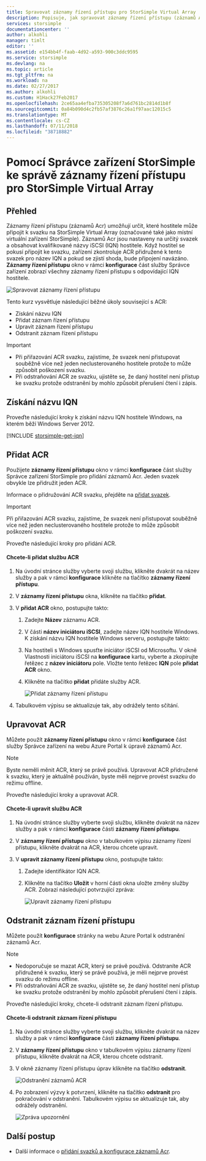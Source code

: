```yaml
---
title: Spravovat záznamy řízení přístupu pro StorSimple Virtual Array | Dokumentace Microsoftu
description: Popisuje, jak spravovat záznamy řízení přístupu (záznamů Acr) k určení, které hostitele může připojit k svazku na StorSimple Virtual Array.
services: storsimple
documentationcenter: ''
author: alkohli
manager: timlt
editor: ''
ms.assetid: e154bb4f-faab-4d92-a593-900c3ddc9595
ms.service: storsimple
ms.devlang: na
ms.topic: article
ms.tgt_pltfrm: na
ms.workload: na
ms.date: 02/27/2017
ms.author: alkohli
ms.custom: H1Hack27Feb2017
ms.openlocfilehash: 2ce65aa4efba735305208f7a6d761bc2814d1b8f
ms.sourcegitcommit: 0a84b090d4c2fb57af3876c26a1f97aac12015c5
ms.translationtype: MT
ms.contentlocale: cs-CZ
ms.lasthandoff: 07/11/2018
ms.locfileid: "38718882"
---
```

# <a name="use-storsimple-device-manager-to-manage-access-control-records-for-storsimple-virtual-array"></a>Pomocí Správce zařízení StorSimple ke správě záznamy řízení přístupu pro StorSimple Virtual Array

## <a name="overview"></a>Přehled

Záznamy řízení přístupu (záznamů Acr) umožňují určit, které hostitele může připojit k svazku na StorSimple Virtual Array (označované také jako místní virtuální zařízení StorSimple). Záznamů Acr jsou nastaveny na určitý svazek a obsahovat kvalifikované názvy iSCSI (IQN) hostitele. Když hostitel se pokusí připojit ke svazku, zařízení zkontroluje ACR přidružené k tento svazek pro název IQN a pokud se zjistí shoda, bude připojení navázáno. **Záznamy řízení přístupu** okno v rámci **konfigurace** část služby Správce zařízení zobrazí všechny záznamy řízení přístupu s odpovídající IQN hostitele.

![Spravovat záznamy řízení přístupu](./media/storsimple-virtual-array-manage-acrs/ova-manage-acrs.png)

Tento kurz vysvětluje následující běžné úkoly související s ACR:

* Získání názvu IQN
* Přidat záznam řízení přístupu
* Upravit záznam řízení přístupu
* Odstranit záznam řízení přístupu

> [!IMPORTANT]
> 
> * Při přiřazování ACR svazku, zajistíme, že svazek není přistupovat souběžně více než jeden neclusterovaného hostitele protože to může způsobit poškození svazku.
> * Při odstraňování ACR ze svazku, ujistěte se, že daný hostitel není přístup ke svazku protože odstranění by mohlo způsobit přerušení čtení i zápis.


## <a name="get-the-iqn"></a>Získání názvu IQN

Proveďte následující kroky k získání názvu IQN hostitele Windows, na kterém běží Windows Server 2012.

[!INCLUDE [storsimple-get-iqn](../../includes/storsimple-get-iqn.md)]

## <a name="add-an-acr"></a>Přidat ACR

Použijete **záznamy řízení přístupu** okno v rámci **konfigurace** část služby Správce zařízení StorSimple pro přidání záznamů Acr. Jeden svazek obvykle lze přidružit jeden ACR.

Informace o přidružování ACR svazku, přejděte na [přidat svazek](storsimple-virtual-array-deploy3-iscsi-setup.md#step-3-add-a-volume).

> [!IMPORTANT]
> Při přiřazování ACR svazku, zajistíme, že svazek není přistupovat souběžně více než jeden neclusterovaného hostitele protože to může způsobit poškození svazku.


Proveďte následující kroky pro přidání ACR.

#### <a name="to-add-an-acr"></a>Chcete-li přidat službu ACR

1. Na úvodní stránce služby vyberte svoji službu, klikněte dvakrát na název služby a pak v rámci **konfigurace** klikněte na tlačítko **záznamy řízení přístupu**.
2. V **záznamy řízení přístupu** okna, klikněte na tlačítko **přidat**.
3. V **přidat ACR** okno, postupujte takto:
   
    1. Zadejte **Název** záznamu ACR.
    
    2. V části **název iniciátoru iSCSI**, zadejte název IQN hostitele Windows. K získání názvu IQN hostitele Windows serveru, postupujte takto:
   
    3. Na hostiteli s Windows spusťte iniciátor iSCSI od Microsoftu. V okně Vlastnosti iniciátoru iSCSI na **konfigurace** kartu, vyberte a zkopírujte řetězec z **název iniciátoru** pole.
    Vložte tento řetězec **IQN** pole **přidat ACR** okno.
   
    6. Klikněte na tlačítko **přidat** přidáte služby ACR.  
   
        ![Přidat záznamy řízení přístupu](./media/storsimple-virtual-array-manage-acrs/ova-add-acrs.png)
4. Tabulkovém výpisu se aktualizuje tak, aby odrážely tento sčítání.

## <a name="edit-an-acr"></a>Upravovat ACR

Můžete použít **záznamy řízení přístupu** okno v rámci **konfigurace** část služby Správce zařízení na webu Azure Portal k úpravě záznamů Acr.

> [!NOTE]
> Byste neměli měnit ACR, který se právě používá. Upravovat ACR přidružené k svazku, který je aktuálně používán, byste měli nejprve provést svazku do režimu offline.


Proveďte následující kroky a upravovat ACR.

#### <a name="to-edit-an-acr"></a>Chcete-li upravit službu ACR

1. Na úvodní stránce služby vyberte svoji službu, klikněte dvakrát na název služby a pak v rámci **konfigurace** části **záznamy řízení přístupu**.
2. V **záznamy řízení přístupu** okno v tabulkovém výpisu záznamy řízení přístupu, klikněte dvakrát na ACR, kterou chcete upravit.
3. V **upravit záznamy řízení přístupu** okno, postupujte takto:
   
    1. Zadejte identifikátor IQN ACR.
   
    2. Klikněte na tlačítko **Uložit** v horní části okna uložte změny služby ACR. Zobrazí následující potvrzující zpráva:
   
        ![Upravit záznamy řízení přístupu](./media/storsimple-virtual-array-manage-acrs/ova-edit-acrs.png)

## <a name="delete-an-access-control-record"></a>Odstranit záznam řízení přístupu

Můžete použít **konfigurace** stránky na webu Azure Portal k odstranění záznamů Acr.

> [!NOTE]
> 
> * Nedoporučuje se mazat ACR, který se právě používá. Odstraníte ACR přidružené k svazku, který se právě používá, je měli nejprve provést svazku do režimu offline.
> * Při odstraňování ACR ze svazku, ujistěte se, že daný hostitel není přístup ke svazku protože odstranění by mohlo způsobit přerušení čtení i zápis.


Proveďte následující kroky, chcete-li odstranit záznam řízení přístupu.

#### <a name="to-delete-an-access-control-record"></a>Chcete-li odstranit záznam řízení přístupu

1. Na úvodní stránce služby vyberte svoji službu, klikněte dvakrát na název služby a pak v rámci **konfigurace** části **záznamy řízení přístupu**.

2. V **záznamy řízení přístupu** okno v tabulkovém výpisu záznamy řízení přístupu, klikněte dvakrát na ACR, kterou chcete odstranit.

3. V okně záznamy řízení přístupu úprav klikněte na tlačítko **odstranit**.
   
    ![Odstranění záznamů ACR](./media/storsimple-virtual-array-manage-acrs/ova-del-acrs.png)

4. Po zobrazení výzvy k potvrzení, klikněte na tlačítko **odstranit** pro pokračování v odstranění. Tabulkovém výpisu se aktualizuje tak, aby odrážely odstranění.
   
   ![Zpráva upozornění](./media/storsimple-virtual-array-manage-acrs/ova-del-acrs-warning.png)

## <a name="next-steps"></a>Další postup

* Další informace o [přidání svazků a konfigurace záznamů Acr](storsimple-virtual-array-deploy3-iscsi-setup.md#step-3-add-a-volume).

